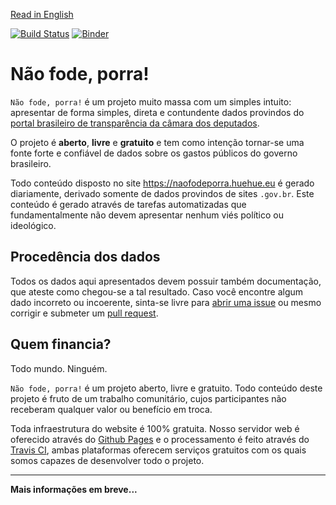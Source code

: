 [Read in English](https://github.com/HueHueBR/nao-fode-porra/blob/master/README.en.md)

[![Build Status](https://travis-ci.org/HueHueBR/nao-fode-porra.svg?branch=master)](https://travis-ci.org/HueHueBR/nao-fode-porra)
[![Binder](https://mybinder.org/badge_logo.svg)](https://mybinder.org/v2/gh/HueHueBR/jupyter-playground/master)

# Não fode, porra!

`Não fode, porra!` é um projeto muito massa com um simples intuito: apresentar de forma simples, direta e contundente dados provindos do [portal brasileiro de transparência da câmara dos deputados](http://www.camara.gov.br/cota-parlamentar/).

O projeto é **aberto**, **livre** e **gratuito** e tem como intenção tornar-se uma fonte forte e confiável de dados sobre os gastos públicos do governo brasileiro.

Todo conteúdo disposto no site https://naofodeporra.huehue.eu é gerado diariamente, derivado somente de dados provindos de sites `.gov.br`. Este conteúdo é gerado através de tarefas automatizadas que fundamentalmente não devem apresentar nenhum viés político ou ideológico.

## Procedência dos dados

Todos os dados aqui apresentados devem possuir também documentação, que ateste como chegou-se a tal resultado.
Caso você encontre algum dado incorreto ou incoerente, sinta-se livre para [abrir uma issue](https://github.com/HueHueBR/nao-fode-porra/issues) ou mesmo corrigir e submeter um [pull request](https://github.com/HueHueBR/nao-fode-porra/pulls).

## Quem financia?

Todo mundo. Ninguém.

`Não fode, porra!` é um projeto aberto, livre e gratuito. Todo conteúdo deste projeto é fruto de um trabalho comunitário, cujos participantes não receberam qualquer valor ou benefício em troca.

Toda infraestrutura do website é 100% gratuita. Nosso servidor web é oferecido através do [Github Pages](https://pages.github.com/) e o processamento é feito através do [Travis CI](https://travis-ci.org/), ambas plataformas oferecem serviços gratuitos com os quais somos capazes de desenvolver todo o projeto.

--------------

**Mais informações em breve...**
